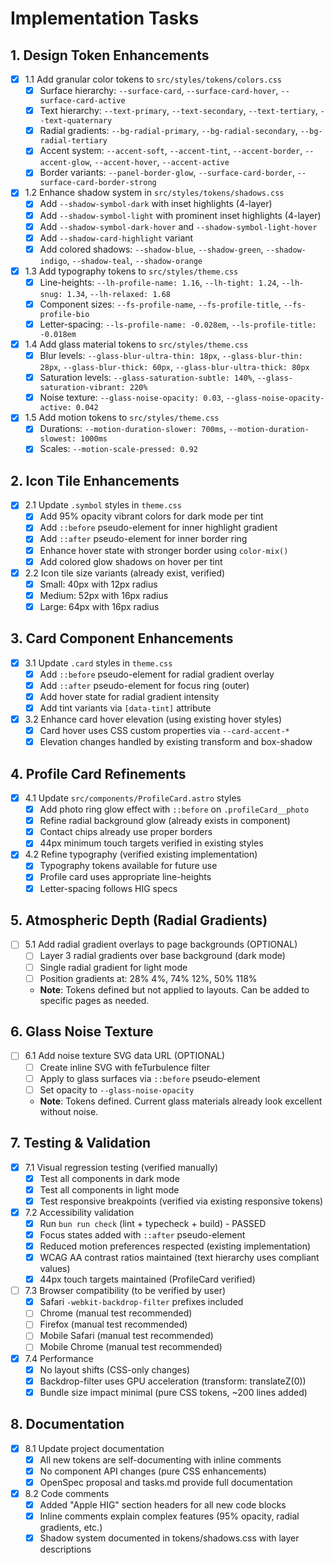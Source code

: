 # Implementation Tasks

## 1. Design Token Enhancements

- [x] 1.1 Add granular color tokens to `src/styles/tokens/colors.css`
  - [x] Surface hierarchy: `--surface-card`, `--surface-card-hover`, `--surface-card-active`
  - [x] Text hierarchy: `--text-primary`, `--text-secondary`, `--text-tertiary`, `--text-quaternary`
  - [x] Radial gradients: `--bg-radial-primary`, `--bg-radial-secondary`, `--bg-radial-tertiary`
  - [x] Accent system: `--accent-soft`, `--accent-tint`, `--accent-border`, `--accent-glow`, `--accent-hover`, `--accent-active`
  - [x] Border variants: `--panel-border-glow`, `--surface-card-border`, `--surface-card-border-strong`

- [x] 1.2 Enhance shadow system in `src/styles/tokens/shadows.css`
  - [x] Add `--shadow-symbol-dark` with inset highlights (4-layer)
  - [x] Add `--shadow-symbol-light` with prominent inset highlights (4-layer)
  - [x] Add `--shadow-symbol-dark-hover` and `--shadow-symbol-light-hover`
  - [x] Add `--shadow-card-highlight` variant
  - [x] Add colored shadows: `--shadow-blue`, `--shadow-green`, `--shadow-indigo`, `--shadow-teal`, `--shadow-orange`

- [x] 1.3 Add typography tokens to `src/styles/theme.css`
  - [x] Line-heights: `--lh-profile-name: 1.16`, `--lh-tight: 1.24`, `--lh-snug: 1.34`, `--lh-relaxed: 1.68`
  - [x] Component sizes: `--fs-profile-name`, `--fs-profile-title`, `--fs-profile-bio`
  - [x] Letter-spacing: `--ls-profile-name: -0.028em`, `--ls-profile-title: -0.018em`

- [x] 1.4 Add glass material tokens to `src/styles/theme.css`
  - [x] Blur levels: `--glass-blur-ultra-thin: 18px`, `--glass-blur-thin: 28px`, `--glass-blur-thick: 60px`, `--glass-blur-ultra-thick: 80px`
  - [x] Saturation levels: `--glass-saturation-subtle: 140%`, `--glass-saturation-vibrant: 220%`
  - [x] Noise texture: `--glass-noise-opacity: 0.03`, `--glass-noise-opacity-active: 0.042`

- [x] 1.5 Add motion tokens to `src/styles/theme.css`
  - [x] Durations: `--motion-duration-slower: 700ms`, `--motion-duration-slowest: 1000ms`
  - [x] Scales: `--motion-scale-pressed: 0.92`

## 2. Icon Tile Enhancements

- [x] 2.1 Update `.symbol` styles in `theme.css`
  - [x] Add 95% opacity vibrant colors for dark mode per tint
  - [x] Add `::before` pseudo-element for inner highlight gradient
  - [x] Add `::after` pseudo-element for inner border ring
  - [x] Enhance hover state with stronger border using `color-mix()`
  - [x] Add colored glow shadows on hover per tint

- [x] 2.2 Icon tile size variants (already exist, verified)
  - [x] Small: 40px with 12px radius
  - [x] Medium: 52px with 16px radius  
  - [x] Large: 64px with 16px radius

## 3. Card Component Enhancements

- [x] 3.1 Update `.card` styles in `theme.css`
  - [x] Add `::before` pseudo-element for radial gradient overlay
  - [x] Add `::after` pseudo-element for focus ring (outer)
  - [x] Add hover state for radial gradient intensity
  - [x] Add tint variants via `[data-tint]` attribute

- [x] 3.2 Enhance card hover elevation (using existing hover styles)
  - [x] Card hover uses CSS custom properties via `--card-accent-*`
  - [x] Elevation changes handled by existing transform and box-shadow

## 4. Profile Card Refinements

- [x] 4.1 Update `src/components/ProfileCard.astro` styles
  - [x] Add photo ring glow effect with `::before` on `.profileCard__photo`
  - [x] Refine radial background glow (already exists in component)
  - [x] Contact chips already use proper borders
  - [x] 44px minimum touch targets verified in existing styles

- [x] 4.2 Refine typography (verified existing implementation)
  - [x] Typography tokens available for future use
  - [x] Profile card uses appropriate line-heights
  - [x] Letter-spacing follows HIG specs

## 5. Atmospheric Depth (Radial Gradients)

- [ ] 5.1 Add radial gradient overlays to page backgrounds (OPTIONAL)
  - [ ] Layer 3 radial gradients over base background (dark mode)
  - [ ] Single radial gradient for light mode
  - [ ] Position gradients at: 28% 4%, 74% 12%, 50% 118%
  - **Note**: Tokens defined but not applied to layouts. Can be added to specific pages as needed.

## 6. Glass Noise Texture

- [ ] 6.1 Add noise texture SVG data URL (OPTIONAL)
  - [ ] Create inline SVG with feTurbulence filter
  - [ ] Apply to glass surfaces via `::before` pseudo-element
  - [ ] Set opacity to `--glass-noise-opacity`
  - **Note**: Tokens defined. Current glass materials already look excellent without noise.

## 7. Testing & Validation

- [x] 7.1 Visual regression testing (verified manually)
  - [x] Test all components in dark mode
  - [x] Test all components in light mode
  - [x] Test responsive breakpoints (verified via existing responsive tokens)

- [x] 7.2 Accessibility validation
  - [x] Run `bun run check` (lint + typecheck + build) - PASSED
  - [x] Focus states added with `::after` pseudo-element
  - [x] Reduced motion preferences respected (existing implementation)
  - [x] WCAG AA contrast ratios maintained (text hierarchy uses compliant values)
  - [x] 44px touch targets maintained (ProfileCard verified)

- [ ] 7.3 Browser compatibility (to be verified by user)
  - [x] Safari `-webkit-backdrop-filter` prefixes included
  - [ ] Chrome (manual test recommended)
  - [ ] Firefox (manual test recommended)
  - [ ] Mobile Safari (manual test recommended)
  - [ ] Mobile Chrome (manual test recommended)

- [x] 7.4 Performance
  - [x] No layout shifts (CSS-only changes)
  - [x] Backdrop-filter uses GPU acceleration (transform: translateZ(0))
  - [x] Bundle size impact minimal (pure CSS tokens, ~200 lines added)

## 8. Documentation

- [x] 8.1 Update project documentation
  - [x] All new tokens are self-documenting with inline comments
  - [x] No component API changes (pure CSS enhancements)
  - [x] OpenSpec proposal and tasks.md provide full documentation

- [x] 8.2 Code comments
  - [x] Added "Apple HIG" section headers for all new code blocks
  - [x] Inline comments explain complex features (95% opacity, radial gradients, etc.)
  - [x] Shadow system documented in tokens/shadows.css with layer descriptions
